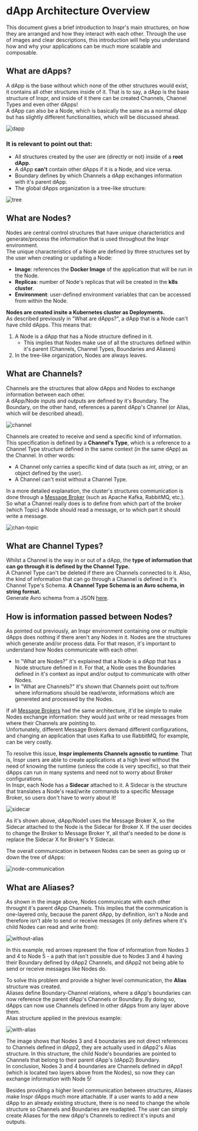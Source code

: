 # dApp Architecture Overview
This document gives a brief introduction to Inspr's main structures, on how they are arranged and how they interact with each other. Through the use of images and clear descriptions, this introduction will help you understand how and why your applications can be much more scalable and composable.

## What are dApps?  
A dApp is the base without which none of the other structures would exist, it contains all other structures inside of it. That is to say, a dApp is the base structure of Inspr, and inside of it there can be created Channels, Channel Types and even other dApps!  
A dApp can also be a Node, which is basically the same as a normal dApp but has slightly different functionalities, which will be discussed ahead.

![dapp](img/dapp-struct.png)

### It is relevant to point out that:
- All structures created by the user are (directly or not) inside of a **root dApp**.  
- A dApp **can't** contain other dApps if it is a Node, and vice versa.
- Boundary defines by which Channels a dApp exchanges information with it's parent dApp.
- The global dApps organization is a tree-like structure:  

![tree](img/dapp-tree.png)  

## What are Nodes?
Nodes are central control structures that have unique characteristics and generate/process the information that is used throughout the Inspr environment.  
The unique characteristics of a Node are defined by three structures set by the user when creating or updating a Node:
- **Image**: references the **Docker Image** of the application that will be run in the Node.
- **Replicas**: number of Node's replicas that will be created in the **k8s cluster**.
- **Environment**: user-defined environment variables that can be accessed from within the Node.  

**Nodes are created insite a Kubernetes cluster as Deployments.**  
As described previously in "What are dApps?", a dApp that is a Node can't have child dApps. This means that:
1) A Node is a dApp that has a Node structure defined in it.
    - This implies that Nodes make use of all the structures defined within it's parent (Channels, Channel Types, Boundaries and Aliases)
2) In the tree-like organization, Nodes are always leaves.


## What are Channels?  
Channels are the structures that allow dApps and Nodes to exchange information between each other.  
A dApp/Node inputs and outputs are defined by it's Boundary. The Boundary, on the other hand, references a parent dApp's Channel (or Alias, which will be described ahead).

![channel](img/chan-func.png)  

Channels are created to receive and send a specific kind of information. This specification is defined by a **Channel's Type**, which is a reference to a Channel Type structure defined in the same context (in the same dApp) as the Channel. In other words:
- A Channel only carries a specific kind of data (such as *int*, *string*, or an object defined by the user).
- A Channel can't exist without a Channel Type.  

In a more detailed explanation, the cluster's structures communication is done through a [Message Broker](https://en.wikipedia.org/wiki/Message_broker) (such as Apache Kafka, RabbitMQ, etc.). So what a Channel really does is to define from which part of the broker (which Topic) a Node should read a message, or to which part it should write a message.  

![chan-topic](img/chan-topic.jpg)

## What are Channel Types?
Whilst a Channel is the way in or out of a dApp, the **type of information that can go through it is defined by the Channel Type.**  
A Channel Type can't be deleted if there are Channels connected to it.
Also, the kind of information that can go through a Channel is defined in it's Channel Type's Schema. **A Channel Type Schema is an Avro schema, in string format.**  
Generate Avro schema from a JSON [here](https://toolslick.com/generation/metadata/avro-schema-from-json).

## How is information passed between Nodes?
As pointed out previously, an Inspr environment containing one or multiple dApps does nothing if there aren't any Nodes in it. Nodes are the structures which generate and/or process data. For that reason, it's important to understand how Nodes communicate with each other.  
- In "What are Nodes?" it's explained that a Node is a dApp that has a Node structure defined in it. For that, a Node uses the Boundaries defined in it's context as input and/or output to communicate with other Nodes.
- In "What are Channels?" it's shown that Channels point out to/from where informations should be read/wrote, informations which are genereted and processed by the Nodes.  

If all [Message Brokers](https://en.wikipedia.org/wiki/Message_broker) had the same architecture, it'd be simple to make Nodes exchange information: they would just write or read messages from where their Channels are pointing to.  
Unfortunately, different Message Brokers demand different configurations, and changing an application that uses Kafka to use RabbitMQ, for example, can be very costly.  

To resolve this issue, **Inspr implements Channels agnostic to runtime**. That is, Inspr users are able to create applications at a high level without the need of knowing the runtime (unless the code is very specific), so that their dApps can run in many systems and need not to worry about Broker configurations.  
In Inspr, each Node has a **Sidecar** attached to it. A Sidecar is the structure that translates a Node's read/write commands to a specific Message Broker, so users don't have to worry about it!  

![sidecar](img/sidecar.jpg)  

As it's shown above, dApp/Node1 uses the Message Broker X, so the Sidecar attached to the Node is the Sidecar for Broker X. If the user decides to change the Broker to Message Broker Y, all that's needed to be done is replace the Sidecar X for Broker's Y Sidecar.

The overall communication in between Nodes can be seen as going up or down the tree of dApps:

![node-communication](img/node-comm.jpg)

## What are Aliases?
As shown in the image above, Nodes communicate with each other throught it's parent dApp Channels. This implies that the communication is one-layered only, because the parent dApp, by definition, isn't a Node and therefore isn't able to send or receive messages (it only defines where it's child Nodes can read and write from):

![without-alias](img/no-alias.jpg)  

In this example, red arrows represent the flow of information from Nodes 3 and 4 to Node 5 - a path that isn't possible due to Nodes 3 and 4 having their Boundary defined by dApp2 Channels, and dApp2 not being able to send or receive messages like Nodes do.  

To solve this problem and provide a higher level communication, the **Alias** structure was created.  
Aliases define Boundary-Channel relations, where a dApp's boundaries can now reference the parent dApp's Channels or Boundary. By doing so, dApps can now use Channels defined in other dApps from any layer above them.  
Alias structure applied in the previous example:  


![with-alias](img/alias.jpg)  

The image shows that Nodes 3 and 4 boundaries are not direct references to Channels defined in dApp2, they are actually used in dApp2's Alias structure. In this structure, the child Node's boundaries are pointed to Channels that belong to their parent dApp's (dApp2) Boundary.  
In conclusion, Nodes 3 and 4 boundaries are Channels defined in dApp1 (which is located two layers above from the Nodes), so now they can exchange information with Node 5!

Besides providing a higher level communication between structures, Aliases make Inspr dApps much more attachable. If a user wants to add a new dApp to an already existing structure, there is no need to change the whole structure so Channels and Boundaries are readapted. The user can simply create Aliases for the new dApp's Channels to redirect it's inputs and outputs.
